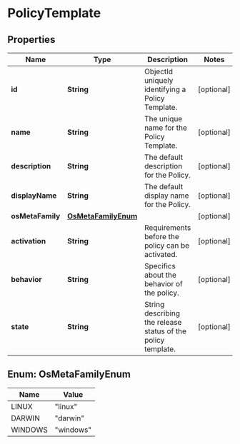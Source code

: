 
# PolicyTemplate

## Properties
Name | Type | Description | Notes
------------ | ------------- | ------------- | -------------
**id** | **String** | ObjectId uniquely identifying a Policy Template. |  [optional]
**name** | **String** | The unique name for the Policy Template. |  [optional]
**description** | **String** | The default description for the Policy. |  [optional]
**displayName** | **String** | The default display name for the Policy. |  [optional]
**osMetaFamily** | [**OsMetaFamilyEnum**](#OsMetaFamilyEnum) |  |  [optional]
**activation** | **String** | Requirements before the policy can be activated. |  [optional]
**behavior** | **String** | Specifics about the behavior of the policy. |  [optional]
**state** | **String** | String describing the release status of the policy template. |  [optional]


<a name="OsMetaFamilyEnum"></a>
## Enum: OsMetaFamilyEnum
Name | Value
---- | -----
LINUX | &quot;linux&quot;
DARWIN | &quot;darwin&quot;
WINDOWS | &quot;windows&quot;



